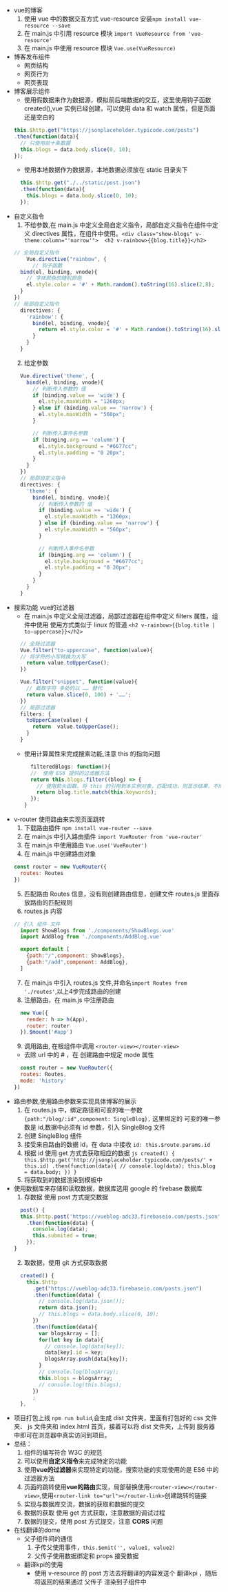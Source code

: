 - vue的博客
  1. 使用 vue 中的数据交互方式 vue-resource 安装`npm install vue-resource --save`
  2. 在 main.js 中引用 resource 模块 `import VueResource from 'vue-resource'`
  3. 在 main.js 中使用 resource 模块 `Vue.use(VueResource)`
- 博客发布组件
  - 网页结构
  - 网页行为
  - 网页表现
- 博客展示组件
  - 使用假数据来作为数据源，模拟前后端数据的交互，这里使用钩子函数 created(),vue 实例已经创建，可以使用 data 和 watch 属性，但是页面还是空白的 
  ```js
  this.$http.get("https://jsonplaceholder.typicode.com/posts")
  .then(function(data){
    // 只使用前十条数据
    this.blogs = data.body.slice(0, 10);
  });
  ```
  - 使用本地数据作为数据源，本地数据必须放在 static 目录夹下
  ```js
    this.$http.get("./../static/post.json")
    .then(function(data){
      this.blogs = data.body.slice(0, 10);
    });
  ```
- 自定义指令
  1. 不给参数,在 main.js 中定义全局自定义指令，局部自定义指令在组件中定义 directives 属性，在组件中使用。`<div class="show-blogs" v-theme:column="'narrow'">  <h2 v-rainbow>{{blog.title}}</h2>`
  ```js
  // 全局自定义指令
      Vue.directive("rainbow", {
        // 钩子函数
    bind(el, binding, vnode){
      // 字体颜色的随机颜色
      el.style.color = '#' + Math.random().toString(16).slice(2,8);
    }
  })
  // 局部自定义指令
    directives: {
      'rainbow': {
        bind(el, binding, vnode){
          return el.style.color = '#' + Math.random().toString(16).slice(2,8);
        }
      }
    }
  ```
  2. 给定参数
  ```js
    Vue.directive('theme', {
      bind(el, binding, vnode){
        // 判断传入参数的 值
        if (binding.value == 'wide') {
          el.style.maxWidth = "1260px;
        } else if (binding.value == 'narrow') {
          el.style.maxWidth = "560px";
        }

        // 判断传入事件名参数
        if (binging.arg == 'column') {
          el.style.background = "#6677cc";
          el.style.padding = "0 20px";
        }
      }
    })
    // 局部自定义指令
    directives: {
      'theme': {
        bind(el, binding, vnode){
          // 判断传入参数的 值
          if (binding.value == 'wide') {
            el.style.maxWidth = "1260px;
          } else if (binding.value == 'narrow') {
            el.style.maxWidth = "560px";
          }

          // 判断传入事件名参数
          if (binging.arg == 'column') {
            el.style.background = "#6677cc";
            el.style.padding = "0 20px";
          }
        }
      }
    }
  ```
- 搜索功能 vue的过滤器
  - 在 main.js 中定义全局过滤器，局部过滤器在组件中定义 filters 属性，组件中使用 使用方式类似于 linux 的管道 `<h2 v-rainbow>{{blog.title | to-uppercase}}</h2>`
  ```js
    // 全局过滤器
    Vue.filter("to-uppercase", function(value){
    // 将字符的小写转换为大写
      return value.toUpperCase();
    })

    Vue.filter("snippet", function(value){
      // 截取字符 多处的以 …… 替代
      return value.slice(0, 100) + '……';
    })  
    // 局部过滤器 
    filters: {
      toUpperCase(value) {
        return  value.toUpperCase();
      }
    }
  ```
  - 使用计算属性来完成搜索功能,注意 this 的指向问题
    ```js
      filteredBlogs: function(){
      //  使用 ES6 提供的过滤器方法
      return this.blogs.filter((blog) => {
        // 使用箭头函数，将 this 的引用到本实例对象，匹配成功，则显示结果，不成功则显示全部数据
        return blog.title.match(this.keywords);
      });
    }
    ```
- v-router 使用路由来实现页面跳转
  1. 下载路由插件 `npm install vue-router --save`
  2. 在 main.js 中引入路由插件 `import VueRouter from 'vue-router'`
  3. 在 main.js 中使用路由 `Vue.use('VueRouter')`
  4. 在 main.js 中创建路由对象
  ```js
  const router = new VueRouter({
    routes: Routes
  })
  ```
  5. 匹配路由 Routes 信息，没有则创建路由信息，创建文件 routes.js 里面存放路由的匹配规则
  6. routes.js 内容
  ```js
  // 引入 组件 文件
    import ShowBlogs from './components/ShowBlogs.vue'
    import AddBlog from './components/AddBlog.vue'

    export default [
      {path:"/",component: ShowBlogs},
      {path:"/add",component: AddBlog},
    ]
  ```
  7. 在 main.js 中引入 routes.js 文件,并命名`import Routes from './routes'`,以上4步完成路由的创建
  8. 注册路由，在 main.js 中注册路由 
  ```js
    new Vue({
      render: h => h(App),
      router: router
    }).$mount('#app')
  ```
  9. 调用路由, 在根组件中调用 `<router-view></router-view>`
  - 去除 url 中的 # ，在 创建路由中规定 mode 属性
  ```js
    const router = new VueRouter({
    routes: Routes,
    mode: 'history'
  })
  ```
- 路由参数,使用路由参数来实现具体博客的展示
  1. 在 routes.js 中，绑定路径和可变的唯一参数 `{path:"/blog/:id",component: SingleBlog},` 这里绑定的 可变的唯一参数是 id,数据中必须有 id 参数，引入 SingleBlog 文件
  2. 创建 SingleBlog 组件
    1. 接受来自路由的数据 id，在 data 中接收 `id: this.$route.params.id`
    2. 根据 id 使用 get 方式去获取相应的数据
      ```js
        created() {
          this.$http.get('http://jsonplaceholder.typicode.com/posts/' + this.id)
            .then(function(data){
              // console.log(data);
              this.blog = data.body;
            })
        }
      ```
    3. 将获取到的数据渲染到模板中
- 使用数据库来存储和读取数据，数据库选用 google 的 firebase 数据库
  1. 存数据 使用 post 方式提交数据
    ```js
      post() {
      this.$http.post('https://vueblog-adc33.firebaseio.com/posts.json',this.blog)
        .then(function(data) {
          console.log(data);
          this.submited = true;
        });
    }
    ```
  2. 取数据，使用 git 方式获取数据
    ```js
      created() {
        this.$http
          .get("https://vueblog-adc33.firebaseio.com/posts.json")
          .then(function(data) {
            // console.log(data.json());
            return data.json();
            // this.blogs = data.body.slice(0, 10);
          })
          .then(function(data){
            var blogsArray = [];
            for(let key in data){
              // console.log(data[key]);
              data[key].id = key;
              blogsArray.push(data[key]);
            }
            // console.log(blogArray);
            this.blogs = blogsArray;
            // console.log(this.blogs);
          })
          ;
      },
    ```
- 项目打包上线 `npm run bulid`,会生成 dist 文件夹，里面有打包好的 css 文件夹、 js 文件夹和 index.html 首页，接着可以将 dist 文件夹，上传到 服务器 中即可在浏览器中真实访问到项目。
- 总结：
  1. 组件的编写符合 W3C 的规范
  2. 可以使用**自定义指令**来完成特定的功能
  3. 使用**vue的过滤器**来实现特定的功能，搜索功能的实现使用的是 ES6 中的过滤器方法
  4. 页面的跳转使用**vue的路由**实现，局部替换使用`<router-view></router-view>`,使用`<router-link to="url"></router-link>`创建跳转的链接
  5. 实现与数据库交流，数据的获取和数据的提交
    1. 数据的获取 使用 get 方式获取，注意数据的调试过程
    2. 数据的提交，使用 post 方式提交，注意 **CORS** 问题
- 在线翻译的dome
  - 父子组件间的通信
    1. 子传父使用事件，`this.$emit('', value1, value2)`
    2. 父传子使用数据绑定和 props 接受数据
  - 翻译kpi的使用
    - 使用 v-resource 的 post 方法去将翻译的内容发送个 翻译kpi ，随后将返回的结果通过 父传子 渲染到子组件中